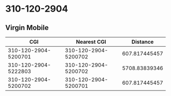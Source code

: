 # 310-120-2904
## Virgin Mobile


| CGI | Nearest CGI | Distance |
|-----|-------------|----------|
| 310-120-2904-5200701 | 310-120-2904-5200702 | 607.817445457 |
| 310-120-2904-5222803 | 310-120-2904-5200702 | 5708.83839346 |
| 310-120-2904-5200702 | 310-120-2904-5200701 | 607.817445457 |
